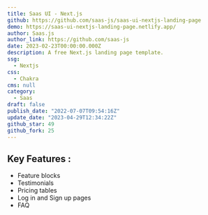 ```yaml
---
title: Saas UI - Next.js
github: https://github.com/saas-js/saas-ui-nextjs-landing-page
demo: https://saas-ui-nextjs-landing-page.netlify.app/
author: Saas.js
author_link: https://github.com/saas-js
date: 2023-02-23T00:00:00.000Z
description: A free Next.js landing page template.
ssg:
  - Nextjs
css:
  - Chakra
cms: null
category:
  - Saas
draft: false
publish_date: "2022-07-07T09:54:16Z"
update_date: "2023-04-29T12:34:22Z"
github_star: 49
github_fork: 25
---
```


## Key Features :

- Feature blocks
- Testimonials
- Pricing tables
- Log in and Sign up pages
- FAQ

